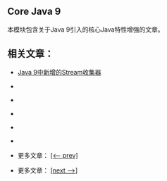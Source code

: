 ## Core Java 9

本模块包含关于Java 9引入的核心Java特性增强的文章。

## 相关文章：

- [Java 9中新增的Stream收集器](docs/Java9中的Stream收集器.md)
- []()
- []()
- []()
- []()
- []()

- 更多文章： [[<-- prev]](../java9-streams/README.md)
- 更多文章： [[next -->]](../java9-new-features/README.md)